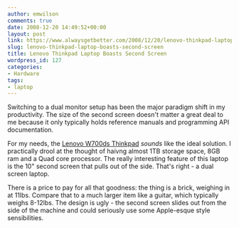 ```yaml
---
author: emwilson
comments: true
date: 2008-12-20 14:49:52+00:00
layout: post
link: https://www.alwaysgetbetter.com/2008/12/20/lenovo-thinkpad-laptop-boasts-second-screen/
slug: lenovo-thinkpad-laptop-boasts-second-screen
title: Lenovo Thinkpad Laptop Boasts Second Screen
wordpress_id: 127
categories:
- Hardware
tags:
- laptop
---
```


Switching to a dual monitor setup has been the major paradigm shift in my productivity. The size of the second screen doesn't matter a great deal to me because it only typically holds reference manuals and programming API documentation.

For my needs, the [Lenovo W700ds Thinkpad](http://www.computerworld.com/action/article.do?command=viewArticleBasic&articleId=9124101&intsrc=hm_list) _sounds_ like the ideal solution. I practically drool at the thought of haivng almost 1TB storage space, 8GB ram and a Quad core processor. The really interesting feature of this laptop is the 10" second screen that pulls out of the side. That's right - a dual screen laptop.

There is a price to pay for all that goodness: the thing is a brick, weighing in at 11lbs. Compare that to a much larger item like a guitar, which typically weighs 8-12lbs. The design is ugly - the second screen slides out from the side of the machine and could seriously use some Apple-esque style sensibilities.
